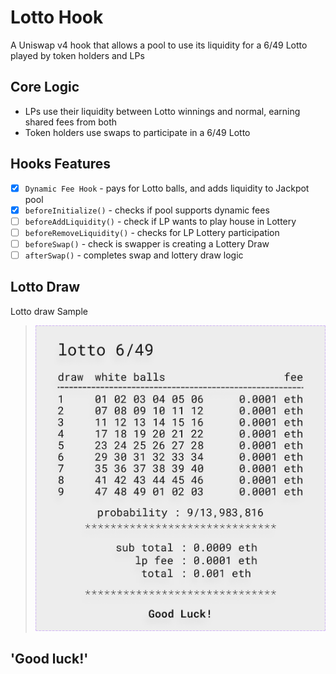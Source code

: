 # Lotto Hook

A Uniswap v4 hook that allows a pool to use its liquidity for a 6/49 Lotto played by token holders and LPs

## Core Logic

- LPs use their liquidity between Lotto winnings and normal, earning shared fees from both
- Token holders use swaps to participate in a 6/49 Lotto

## Hooks Features

- [x] `Dynamic Fee Hook` - pays for Lotto balls, and adds liquidity to Jackpot pool
- [x] `beforeInitialize()` - checks if pool supports dynamic fees
- [ ] `beforeAddLiquidity()` - check if LP wants to play house in Lottery
- [ ] `beforeRemoveLiquidity()` - checks for LP Lottery participation
- [ ] `beforeSwap()` - check is swapper is creating a Lottery Draw
- [ ] `afterSwap()` - completes swap and lottery draw logic

## Lotto Draw

Lotto draw Sample

> ![Lotto Draw](./docs/Ticket.png)

## 'Good luck!'
